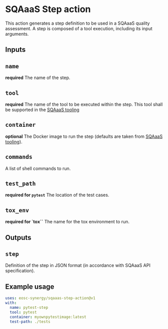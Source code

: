<!--
SPDX-FileCopyrightText: Copyright contributors to the Software Quality Assurance as a Service (SQAaaS) project.

SPDX-License-Identifier: GPL-3.0-only
-->

# SQAaaS Step action

This action generates a step definition to be used in a SQAaaS quality assessment. A step is composed of a tool execution, including its input arguments.

## Inputs

## `name`

**required** The name of the step.

## `tool`

**required** The name of the tool to be executed within the step. This tool shall be supported in the [SQAaaS tooling](https://github.com/eosc-synergy/sqaaas-tooling)

## `container`

**optional** The Docker image to run the step (defaults are taken from [SQAaaS tooling](https://github.com/eosc-synergy/sqaaas-tooling)).

## `commands`

A list of shell commands to run.

## `test_path`

**required for `pytest`** The location of the test cases.

## `tox_env`

**required for `tox``** The name for the tox environment to run.

## Outputs

## `step`

Definition of the step in JSON format (in accordance with SQAaaS API specification).

## Example usage
```yaml
uses: eosc-synergy/sqaaas-step-action@v1
with:
  name: pytest-step
  tool: pytest
  container: myownpytestimage:latest
  test-path: ./tests
```
